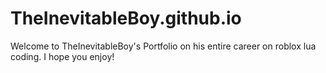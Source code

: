 # TheInevitableBoy.github.io
Welcome to TheInevitableBoy's Portfolio on his entire career on roblox lua coding. I hope you enjoy!
